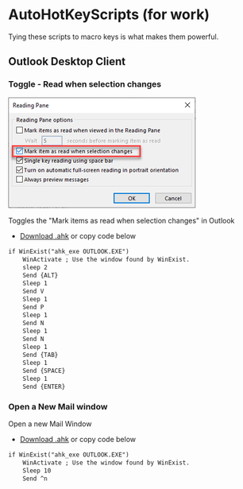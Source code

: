 # AutoHotKeyScripts (for work)

Tying these scripts to macro keys is what makes them powerful.

## Outlook Desktop Client
### Toggle - Read when selection changes

![Image of Outlook Reading Pane](https://github.com/DHCPizza/autoHotKeyScripts/raw/main/images/outlookreadingpane.png)

Toggles the "Mark items as read when selection changes" in Outlook

- [Download .ahk](https://github.com/DHCPizza/autoHotKeyScripts/blob/main/Outlook-MarkItemReadToggle.ahk) or copy code below
```autohotkey
if WinExist("ahk_exe OUTLOOK.EXE")
    WinActivate ; Use the window found by WinExist.
	sleep 2
	Send {ALT}
	Sleep 1
	Send V
	Sleep 1
	Send P
	Sleep 1
	Send N
	Sleep 1
	Send N
	Sleep 1
	Send {TAB}
	Sleep 1
	Send {SPACE}
	Sleep 1
	Send {ENTER}
```

### Open a New Mail window

Open a new Mail Window
- [Download .ahk](https://github.com/DHCPizza/autoHotKeyScripts/blob/main/Outlook-OpenNewEmail.ahk) or copy code below

```autohotkey
if WinExist("ahk_exe OUTLOOK.EXE")
    WinActivate ; Use the window found by WinExist.
	Sleep 10
	Send ^n
```
